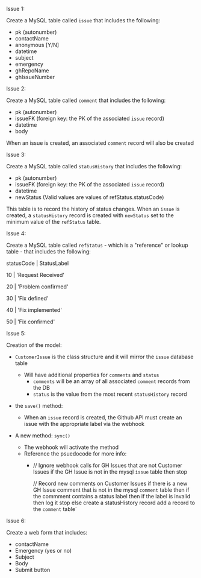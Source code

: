 Issue 1:

Create a MySQL table called `issue` that includes the following:
- pk (autonumber)
- contactName
- anonymous [Y/N]
- datetime
- subject
- emergency
- ghRepoName
- ghIssueNumber

Issue 2:

Create a MySQL table called `comment` that includes the following:
- pk (autonumber)
- issueFK (foreign key: the PK of the associated `issue` record)
- datetime
- body

When an issue is created, an associated `comment` record will also be created

Issue 3:

Create a MySQL table called `statusHistory` that includes the following:
- pk (autonumber)
- issueFK (foreign key: the PK of the associated `issue` record)
- datetime
- newStatus (Valid values are values of refStatus.statusCode)

This table is to record the history of status changes. When an `issue` is created, a `statusHistory` record is created with `newStatus` set to the minimum value of the `refStatus` table.

Issue 4:

Create a MySQL table called `refStatus` - which is a "reference" or lookup table - that includes the following:

statusCode | StatusLabel

10 | 'Request Received'

20 | 'Problem confirmed'

30 | 'Fix defined'

40 | 'Fix implemented'

50 | 'Fix confirmed'


Issue 5: 

Creation of the model:

  * `CustomerIssue` is the class structure and it will mirror the `issue` database table
    * Will have additional properties for `comments` and `status`
      * `comments` will be an array of all associated `comment` records from the DB
      * `status` is the value from the most recent `statusHistory` record
  
  * the `save()` method:
    * When an `issue` record is created, the Github API must create an issue with the appropriate label via the webhook
    
  * A new method: `sync()`
    * The webhook will activate the method
    * Reference the psuedocode for more info:
      * // Ignore webhook calls for GH Issues that are not Customer Issues
          if the GH Issue is not in the mysql `issue` table then 
	          stop

          // Record new comments on Customer Issues
          if there is a new GH Issue comment that is not in the mysql `comment` table then
          	if the commment contains a status label then
	          	if the label is invalid then
			          log it
			          stop
		          else
			          create a statusHistory record
	          add a record to the `comment` table`
            
Issue 6:

Create a web form that includes:
  - contactName
  - Emergency (yes or no)
  - Subject
  - Body
  - Submit button
